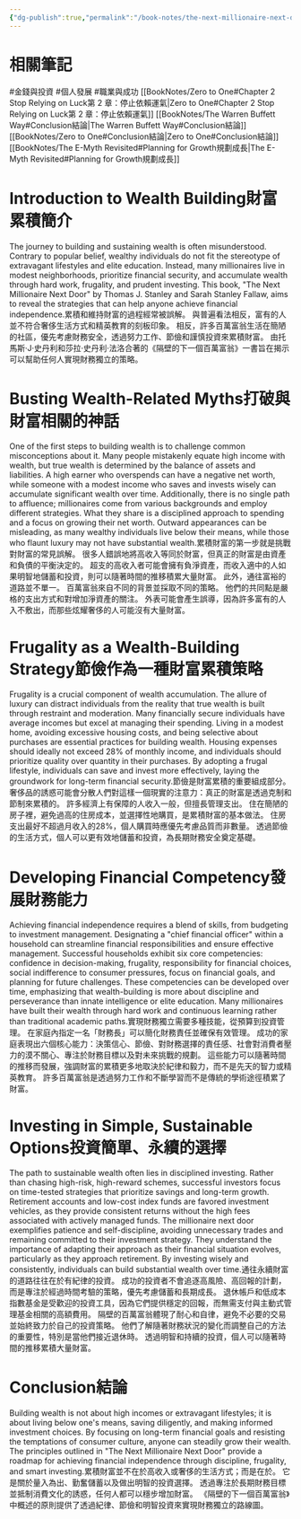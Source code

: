 ```yaml
---
{"dg-publish":true,"permalink":"/book-notes/the-next-millionaire-next-door/","dgPassFrontmatter":true,"created":"2024-11-24T10:41:52.027+08:00","updated":"2024-11-27T23:45:03.340+08:00"}
---
```


# 相關筆記
#金錢與投資 #個人發展 #職業與成功 
[[BookNotes/Zero to One#Chapter 2 Stop Relying on Luck第 2 章：停止依賴運氣\|Zero to One#Chapter 2 Stop Relying on Luck第 2 章：停止依賴運氣]]
[[BookNotes/The Warren Buffett Way#Conclusion結論\|The Warren Buffett Way#Conclusion結論]]
[[BookNotes/Zero to One#Conclusion結論\|Zero to One#Conclusion結論]]
[[BookNotes/The E-Myth Revisited#Planning for Growth規劃成長\|The E-Myth Revisited#Planning for Growth規劃成長]]
# Introduction to Wealth Building財富累積簡介

The journey to building and sustaining wealth is often misunderstood. Contrary to popular belief, wealthy individuals do not fit the stereotype of extravagant lifestyles and elite education. Instead, many millionaires live in modest neighborhoods, prioritize financial security, and accumulate wealth through hard work, frugality, and prudent investing. This book, "The Next Millionaire Next Door" by Thomas J. Stanley and Sarah Stanley Fallaw, aims to reveal the strategies that can help anyone achieve financial independence.累積和維持財富的過程經常被誤解。 與普遍看法相反，富有的人並不符合奢侈生活方式和精英教育的刻板印象。 相反，許多百萬富翁生活在簡陋的社區，優先考慮財務安全，透過努力工作、節儉和謹慎投資來累積財富。 由托馬斯·J·史丹利和莎拉·史丹利·法洛合著的《隔壁的下一個百萬富翁》一書旨在揭示可以幫助任何人實現財務獨立的策略。

# Busting Wealth-Related Myths打破與財富相關的神話

One of the first steps to building wealth is to challenge common misconceptions about it. Many people mistakenly equate high income with wealth, but true wealth is determined by the balance of assets and liabilities. A high earner who overspends can have a negative net worth, while someone with a modest income who saves and invests wisely can accumulate significant wealth over time. Additionally, there is no single path to affluence; millionaires come from various backgrounds and employ different strategies. What they share is a disciplined approach to spending and a focus on growing their net worth. Outward appearances can be misleading, as many wealthy individuals live below their means, while those who flaunt luxury may not have substantial wealth.累積財富的第一步就是挑戰對財富的常見誤解。 很多人錯誤地將高收入等同於財富，但真正的財富是由資產和負債的平衡決定的。 超支的高收入者可能會擁有負淨資產，而收入適中的人如果明智地儲蓄和投資，則可以隨著時間的推移積累大量財富。 此外，通往富裕的道路並不單一。 百萬富翁來自不同的背景並採取不同的策略。 他們的共同點是嚴格的支出方式和對增加淨資產的關注。 外表可能會產生誤導，因為許多富有的人入不敷出，而那些炫耀奢侈的人可能沒有大量財富。

# Frugality as a Wealth-Building Strategy節儉作為一種財富累積策略

Frugality is a crucial component of wealth accumulation. The allure of luxury can distract individuals from the reality that true wealth is built through restraint and moderation. Many financially secure individuals have average incomes but excel at managing their spending. Living in a modest home, avoiding excessive housing costs, and being selective about purchases are essential practices for building wealth. Housing expenses should ideally not exceed 28% of monthly income, and individuals should prioritize quality over quantity in their purchases. By adopting a frugal lifestyle, individuals can save and invest more effectively, laying the groundwork for long-term financial security.節儉是財富累積的重要組成部分。 奢侈品的誘惑可能會分散人們對這樣一個現實的注意力：真正的財富是透過克制和節制來累積的。 許多經濟上有保障的人收入一般，但擅長管理支出。 住在簡陋的房子裡，避免過高的住房成本，並選擇性地購買，是累積財富的基本做法。 住房支出最好不超過月收入的28%，個人購買時應優先考慮品質而非數量。 透過節儉的生活方式，個人可以更有效地儲蓄和投資，為長期財務安全奠定基礎。

# Developing Financial Competency發展財務能力

Achieving financial independence requires a blend of skills, from budgeting to investment management. Designating a "chief financial officer" within a household can streamline financial responsibilities and ensure effective management. Successful households exhibit six core competencies: confidence in decision-making, frugality, responsibility for financial choices, social indifference to consumer pressures, focus on financial goals, and planning for future challenges. These competencies can be developed over time, emphasizing that wealth-building is more about discipline and perseverance than innate intelligence or elite education. Many millionaires have built their wealth through hard work and continuous learning rather than traditional academic paths.實現財務獨立需要多種技能，從預算到投資管理。 在家庭內指定一名「財務長」可以簡化財務責任並確保有效管理。 成功的家庭表現出六個核心能力：決策信心、節儉、對財務選擇的責任感、社會對消費者壓力的漠不關心、專注於財務目標以及對未來挑戰的規劃。 這些能力可以隨著時間的推移而發展，強調財富的累積更多地取決於紀律和毅力，而不是先天的智力或精英教育。 許多百萬富翁是透過努力工作和不斷學習而不是傳統的學術途徑積累了財富。

# Investing in Simple, Sustainable Options投資簡單、永續的選擇

The path to sustainable wealth often lies in disciplined investing. Rather than chasing high-risk, high-reward schemes, successful investors focus on time-tested strategies that prioritize savings and long-term growth. Retirement accounts and low-cost index funds are favored investment vehicles, as they provide consistent returns without the high fees associated with actively managed funds. The millionaire next door exemplifies patience and self-discipline, avoiding unnecessary trades and remaining committed to their investment strategy. They understand the importance of adapting their approach as their financial situation evolves, particularly as they approach retirement. By investing wisely and consistently, individuals can build substantial wealth over time.通往永續財富的道路往往在於有紀律的投資。 成功的投資者不會追逐高風險、高回報的計劃，而是專注於經過時間考驗的策略，優先考慮儲蓄和長期成長。 退休帳戶和低成本指數基金是受歡迎的投資工具，因為它們提供穩定的回報，而無需支付與主動式管理基金相關的高額費用。 隔壁的百萬富翁體現了耐心和自律，避免不必要的交易並始終致力於自己的投資策略。 他們了解隨著財務狀況的變化而調整自己的方法的重要性，特別是當他們接近退休時。 透過明智和持續的投資，個人可以隨著時間的推移累積大量財富。

# Conclusion結論

Building wealth is not about high incomes or extravagant lifestyles; it is about living below one's means, saving diligently, and making informed investment choices. By focusing on long-term financial goals and resisting the temptations of consumer culture, anyone can steadily grow their wealth. The principles outlined in "The Next Millionaire Next Door" provide a roadmap for achieving financial independence through discipline, frugality, and smart investing.累積財富並不在於高收入或奢侈的生活方式；而是在於。 它是關於量入為出、勤奮儲蓄以及做出明智的投資選擇。 透過專注於長期財務目標並抵制消費文化的誘惑，任何人都可以穩步增加財富。 《隔壁的下一個百萬富翁》中概述的原則提供了透過紀律、節儉和明智投資來實現財務獨立的路線圖。